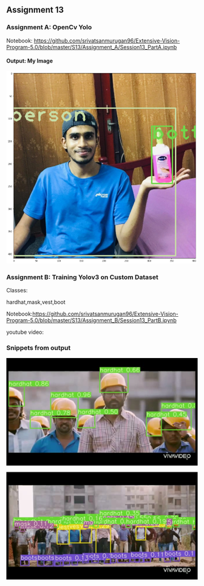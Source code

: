 ## Assignment 13

### Assignment A: OpenCv Yolo

Notebook: https://github.com/srivatsanmurugan96/Extensive-Vision-Program-5.0/blob/master/S13/Assignment_A/Session13_PartA.ipynb

#### Output: My Image
![Alt Text](https://github.com/srivatsanmurugan96/Extensive-Vision-Program-5.0/blob/master/S13/Assignment_A/download.png)


### Assignment B: Training Yolov3 on Custom Dataset

Classes:

hardhat,mask,vest,boot

Notebook:https://github.com/srivatsanmurugan96/Extensive-Vision-Program-5.0/blob/master/S13/Assignment_B/Session13_PartB.ipynb

youtube video: 

### Snippets from output

![Alt Text](https://github.com/srivatsanmurugan96/Extensive-Vision-Program-5.0/blob/master/S13/Assignment_B/VIP_1.png)

![Alt Text](https://github.com/srivatsanmurugan96/Extensive-Vision-Program-5.0/blob/master/S13/Assignment_B/VIP_2.png)



